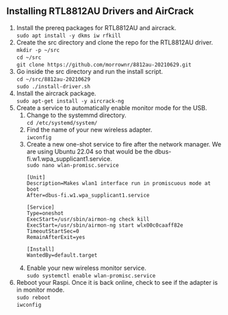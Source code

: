 ## Installing RTL8812AU Drivers and AirCrack
1. Install the prereq packages for RTL8812AU and aircrack.  
	`sudo apt install -y dkms iw rfkill`
3. Create the src directory and clone the repo for the RTL8812AU driver.  
	`mkdir -p ~/src`  
	`cd ~/src`  
	`git clone https://github.com/morrownr/8812au-20210629.git`
5. Go inside the src directory and run the install script.  
	`cd ~/src/8812au-20210629`  
	`sudo ./install-driver.sh`
7. Install the aircrack package.  
	`sudo apt-get install -y aircrack-ng`
9. Create a service to automatically enable monitor mode for the USB.
	1. Change to the systemmd directory.  
		`cd /etc/systemd/system/`
	3. Find the name of your new wireless adapter.  
		`iwconfig`
	5. Create a new one-shot service to fire after the network manager. We are using Ubuntu 22.04 so that would be the dbus-fi.w1.wpa_supplicant1.service.  
		`sudo nano wlan-promisc.service`  
		```
		[Unit]
		Description=Makes wlan1 interface run in promiscuous mode at boot
		After=dbus-fi.w1.wpa_supplicant1.service

		[Service]
		Type=oneshot
		ExecStart=/usr/sbin/airmon-ng check kill
		ExecStart=/usr/sbin/airmon-ng start wlx00c0caaff82e
		TimeoutStartSec=0
		RemainAfterExit=yes

		[Install]
		WantedBy=default.target
		```
	7. Enable your new wireless monitor service.  
		`sudo systemctl enable wlan-promisc.service`
11. Reboot your Raspi. Once it is back online, check to see if the adapter is in monitor mode.  
	`sudo reboot`  
	`iwconfig`
